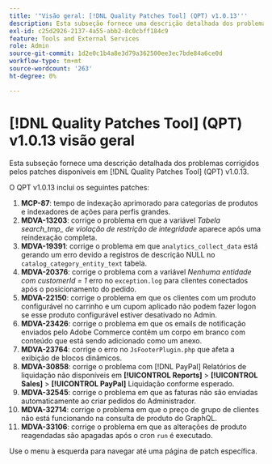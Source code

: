 ```yaml
---
title: '"Visão geral: [!DNL Quality Patches Tool] (QPT) v1.0.13'''
description: Esta subseção fornece uma descrição detalhada dos problemas corrigidos pelos patches disponíveis em [!DNL Quality Patches Tool] (QPT) v1.0.13.
exl-id: c25d2926-2137-4a55-abb2-8c0cbff184c9
feature: Tools and External Services
role: Admin
source-git-commit: 1d2e0c1b4a8e3d79a362500ee3ec7bde84a6ce0d
workflow-type: tm+mt
source-wordcount: '263'
ht-degree: 0%

---
```


# [!DNL Quality Patches Tool] (QPT) v1.0.13 visão geral

Esta subseção fornece uma descrição detalhada dos problemas corrigidos pelos patches disponíveis em [!DNL Quality Patches Tool] (QPT) v1.0.13.

O QPT v1.0.13 inclui os seguintes patches:

1. **MCP-87**: tempo de indexação aprimorado para categorias de produtos e indexadores de ações para perfis grandes.
1. **MDVA-13203**: corrige o problema em que a variável *Tabela search_tmp_ de violação de restrição de integridade* aparece após uma reindexação completa.
1. **MDVA-19391**: corrige o problema em que `analytics_collect_data` está gerando um erro devido a registros de descrição NULL no `catalog_category_entity_text` tabela.
1. **MDVA-20376**: corrige o problema com a variável *Nenhuma entidade com customerId = 1* erro no `exception.log` para clientes conectados após o posicionamento do pedido.
1. **MDVA-22150**: corrige o problema em que os clientes com um produto configurável no carrinho e um cupom aplicado não podem fazer logon se esse produto configurável estiver desativado no Admin.
1. **MDVA-23426**: corrige o problema em que os emails de notificação enviados pelo Adobe Commerce contêm um corpo em branco com conteúdo que está sendo adicionado como um anexo.
1. **MDVA-23764**: corrige o erro no `JsFooterPlugin.php` que afeta a exibição de blocos dinâmicos.
1. **MDVA-30858**: corrige o problema com [!DNL PayPal] Relatórios de liquidação não disponíveis em **[!UICONTROL Reports]** > **[!UICONTROL Sales]** > **[!UICONTROL PayPal]** Liquidação conforme esperado.
1. **MDVA-32545**: corrige o problema em que as faturas não são enviadas automaticamente ao criar pedidos do Administrador.
1. **MDVA-32714**: corrige o problema em que o preço de grupo de clientes não está funcionando na consulta de produto do GraphQL.
1. **MDVA-33106**: corrige o problema em que as alterações de produto reagendadas são apagadas após o cron `run` é executado.

Use o menu à esquerda para navegar até uma página de patch específica.
